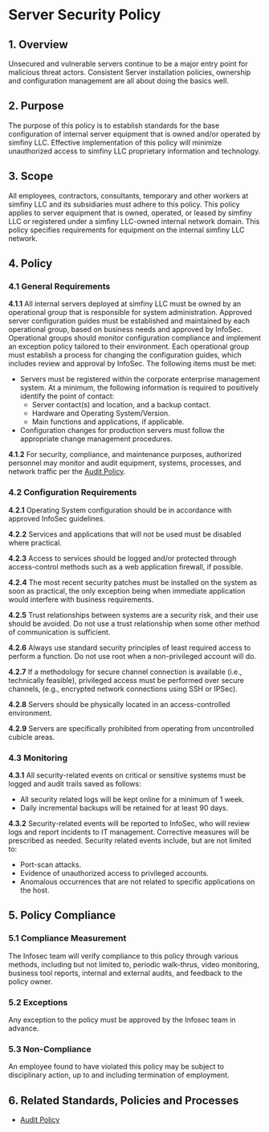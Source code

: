 # Server Security Policy

## 1. Overview

Unsecured and vulnerable servers continue to be a major entry point for malicious threat actors. Consistent Server
installation policies, ownership and configuration management are all about doing the basics well.

## 2. Purpose

The purpose of this policy is to establish standards for the base configuration of internal server equipment that is
owned and/or operated by simfiny LLC. Effective implementation of this policy will minimize unauthorized access to simfiny
LLC proprietary information and technology.

## 3. Scope

All employees, contractors, consultants, temporary and other workers at simfiny LLC and its subsidiaries must adhere to
this policy. This policy applies to server equipment that is owned, operated, or leased by simfiny LLC or registered
under a simfiny LLC-owned internal network domain. This policy specifies requirements for equipment on the internal
simfiny LLC network.

## 4. Policy

### 4.1 General Requirements

**4.1.1** All internal servers deployed at simfiny LLC must be owned by an operational group that is responsible for
system administration. Approved server configuration guides must be established and maintained by each operational
group, based on business needs and approved by InfoSec. Operational groups should monitor configuration compliance and
implement an exception policy tailored to their environment. Each operational group must establish a process for
changing the configuration guides, which includes review and approval by InfoSec. The following items must be met:

- Servers must be registered within the corporate enterprise management system. At a minimum, the following information
  is required to positively identify the point of contact:
  - Server contact(s) and location, and a backup contact.
  - Hardware and Operating System/Version.
  - Main functions and applications, if applicable.
- Configuration changes for production servers must follow the appropriate change management procedures.

**4.1.2** For security, compliance, and maintenance purposes, authorized personnel may monitor and audit equipment,
systems, processes, and network traffic per the [Audit Policy](AUDIT_POLICY.md).

### 4.2 Configuration Requirements

**4.2.1** Operating System configuration should be in accordance with approved InfoSec guidelines.

**4.2.2** Services and applications that will not be used must be disabled where practical.

**4.2.3** Access to services should be logged and/or protected through access-control methods such as a web application
firewall, if possible.

**4.2.4** The most recent security patches must be installed on the system as soon as practical, the only exception
being when immediate application would interfere with business requirements.

**4.2.5** Trust relationships between systems are a security risk, and their use should be avoided. Do not use a trust
relationship when some other method of communication is sufficient.

**4.2.6** Always use standard security principles of least required access to perform a function. Do not use root when a
non-privileged account will do.

**4.2.7** If a methodology for secure channel connection is available (i.e., technically feasible), privileged access
must be performed over secure channels, (e.g., encrypted network connections using SSH or IPSec).

**4.2.8** Servers should be physically located in an access-controlled environment.

**4.2.9** Servers are specifically prohibited from operating from uncontrolled cubicle areas.

### 4.3 Monitoring

**4.3.1** All security-related events on critical or sensitive systems must be logged and audit trails saved as follows:

- All security related logs will be kept online for a minimum of 1 week.
- Daily incremental backups will be retained for at least 90 days.

**4.3.2** Security-related events will be reported to InfoSec, who will review logs and report incidents to IT
management. Corrective measures will be prescribed as needed. Security related events include, but are not limited to:

- Port-scan attacks.
- Evidence of unauthorized access to privileged accounts.
- Anomalous occurrences that are not related to specific applications on the host.

## 5. Policy Compliance

### 5.1 Compliance Measurement

The Infosec team will verify compliance to this policy through various methods, including but not limited to, periodic
walk-thrus, video monitoring, business tool reports, internal and external audits, and feedback to the policy owner.

### 5.2 Exceptions

Any exception to the policy must be approved by the Infosec team in advance.

### 5.3 Non-Compliance

An employee found to have violated this policy may be subject to disciplinary action, up to and including termination of
employment.

## 6. Related Standards, Policies and Processes

- [Audit Policy](AUDIT_POLICY.md)

